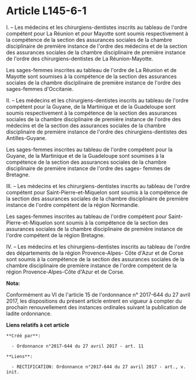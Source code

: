 # Article L145-6-1

I. – Les médecins et les chirurgiens-dentistes inscrits au tableau de l'ordre compétent pour La Réunion et pour Mayotte sont
soumis respectivement à la compétence de la section des assurances sociales de la chambre disciplinaire de première instance
de l'ordre des médecins et de la section des assurances sociales de la chambre disciplinaire de première instance de l'ordre
des chirurgiens-dentistes de La Réunion-Mayotte.

Les sages-femmes inscrites au tableau de l'ordre de La Réunion et de Mayotte sont soumises à la compétence de la section des
assurances sociales de la chambre disciplinaire de première instance de l'ordre des sages-femmes d'Occitanie.

II. – Les médecins et les chirurgiens-dentistes inscrits au tableau de l'ordre compétent pour la Guyane, de la Martinique et
de la Guadeloupe sont soumis respectivement à la compétence de la section des assurances sociales de la chambre disciplinaire
de première instance de l'ordre des médecins et de la section des assurances sociales de la chambre disciplinaire de première
instance de l'ordre des chirurgiens-dentistes des Antilles-Guyane.

Les sages-femmes inscrites au tableau de l'ordre compétent pour la Guyane, de la Martinique et de la Guadeloupe sont soumises
à la compétence de la section des assurances sociales de la chambre disciplinaire de première instance de l'ordre des sages-
femmes de Bretagne.

III. – Les médecins et les chirurgiens-dentistes inscrits au tableau de l'ordre compétent pour Saint-Pierre-et-Miquelon sont
soumis à la compétence de la section des assurances sociales de la chambre disciplinaire de première instance de l'ordre
compétent de la région Normandie.

Les sages-femmes inscrites au tableau de l'ordre compétent pour Saint-Pierre-et-Miquelon sont soumis à la compétence de la
section des assurances sociales de la chambre disciplinaire de première instance de l'ordre compétent de la région Bretagne.

IV. – Les médecins et les chirurgiens-dentistes inscrits au tableau de l'ordre des départements de la région Provence-Alpes-
Côte d'Azur et de Corse sont soumis à la compétence de la section des assurances sociales de la chambre disciplinaire de
première instance de l'ordre compétent de la région Provence-Alpes-Côte d'Azur et de Corse.

**Nota:**

Conformément au VI de l'article 15 de l'ordonnance n° 2017-644 du 27 avril 2017, les dispositions du présent article entrent
en vigueur à compter du prochain renouvellement des instances ordinales suivant la publication de ladite ordonnance.

**Liens relatifs à cet article**

	**Créé par**:

	  - Ordonnance n°2017-644 du 27 avril 2017 - art. 11

	**Liens**:

	  - RECTIFICATION: Ordonnance n°2017-644 du 27 avril 2017 - art., v. init.

